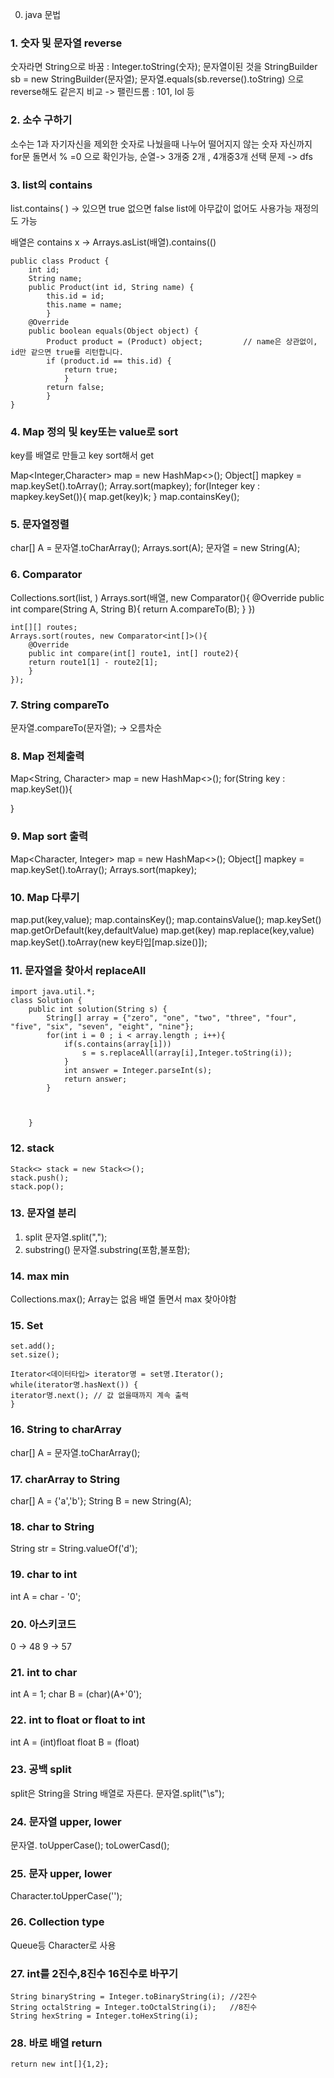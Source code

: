 0. java 문법

### 1. 숫자 및 문자열 reverse

숫자라면 String으로 바꿈 : Integer.toString(숫자);
문자열이된 것을 StringBuilder sb = new StringBuilder(문자열);
문자열.equals(sb.reverse().toString) 으로 reverse해도 같은지 비교
-> 팰린드롬 : 101, lol 등

### 2. 소수 구하기

소수는 1과 자기자신을 제외한 숫자로 나눴을때 나누어 떨어지지 않는 숫자
자신까지 for문 돌면서 % =0 으로 확인가능,
순열-> 3개중 2개 , 4개중3개 선택 문제 -> dfs

### 3. list의 contains

list.contains( ) -> 있으면 true 없으면 false list에 아무값이 없어도 사용가능
재정의도 가능

배열은 contains x -> Arrays.asList(배열).contains(()

```
public class Product {
    int id;
    String name;
    public Product(int id, String name) {
        this.id = id;
        this.name = name;
        }
    @Override
    public boolean equals(Object object) {
        Product product = (Product) object;         // name은 상관없이, id만 같으면 true를 리턴합니다.
        if (product.id == this.id) {
            return true;
            }
        return false;
        }
}
```

### 4. Map 정의 및 key또는 value로 sort

key를 배열로 만들고 key sort해서 get

Map<Integer,Character> map = new HashMap<>();
Object[] mapkey = map.keySet().toArray();
Array.sort(mapkey);
for(Integer key : mapkey.keySet()){
map.get(key)k;
}
map.containsKey();

### 5. 문자열정렬

char[] A = 문자열.toCharArray();
Arrays.sort(A);
문자열 = new String(A);

### 6. Comparator

Collections.sort(list, )
Arrays.sort(배열, new Comparator<String>(){
@Override
public int compare(String A, String B){
return A.compareTo(B);
}
})

```
int[][] routes;
Arrays.sort(routes, new Comparator<int[]>(){
    @Override
    public int compare(int[] route1, int[] route2){
    return route1[1] - route2[1];
    }
});
```

### 7. String compareTo

문자열.compareTo(문자열); -> 오름차순

### 8. Map 전체출력

Map<String, Character> map = new HashMap<>();
for(String key : map.keySet()){

}

### 9. Map sort 출력

Map<Character, Integer> map = new HashMap<>();
Object[] mapkey = map.keySet().toArray();
Arrays.sort(mapkey);

### 10. Map 다루기

map.put(key,value);
map.containsKey();
map.containsValue();
map.keySet()
map.getOrDefault(key,defaultValue)
map.get(key)
map.replace(key,value)
map.keySet().toArray(new key타입[map.size()]);

### 11. 문자열을 찾아서 replaceAll

```
import java.util.*;
class Solution {
    public int solution(String s) {
        String[] array = {"zero", "one", "two", "three", "four", "five", "six", "seven", "eight", "nine"};
        for(int i = 0 ; i < array.length ; i++){
            if(s.contains(array[i]))
                s = s.replaceAll(array[i],Integer.toString(i));
            }
            int answer = Integer.parseInt(s);
            return answer;
        }



    }
```

### 12. stack

```
Stack<> stack = new Stack<>();
stack.push();
stack.pop();
```

### 13. 문자열 분리

1. split
   문자열.split(",");
2. substring()
   문자열.substring(포함,불포함);

### 14. max min

Collections.max();
Array는 없음 배열 돌면서 max 찾아야함

### 15. Set

```
set.add();
set.size();

Iterator<데이터타입> iterator명 = set명.Iterator();
while(iterator명.hasNext()) {
iterator명.next(); // 값 없을때까지 계속 출력
}
```

### 16. String to charArray

char[] A = 문자열.toCharArray();

### 17. charArray to String

char[] A = {'a','b'};
String B = new String(A);

### 18. char to String

String str = String.valueOf('d');

### 19. char to int

int A = char - '0';

### 20. 아스키코드

0 -> 48
9 -> 57

### 21. int to char

int A = 1;
char B = (char)(A+'0');

### 22. int to float or float to int

int A = (int)float
float B = (float)

### 23. 공백 split

split은 String을 String 배열로 자른다.
문자열.split("\\s");

### 24. 문자열 upper, lower

문자열. toUpperCase();
toLowerCasd();

### 25. 문자 upper, lower

Character.toUpperCase('');

### 26. Collection type

Queue등 Character로 사용

### 27. int를 2진수,8진수 16진수로 바꾸기

```
String binaryString = Integer.toBinaryString(i); //2진수
String octalString = Integer.toOctalString(i);   //8진수
String hexString = Integer.toHexString(i);
```

### 28. 바로 배열 return

```
return new int[]{1,2};
```
